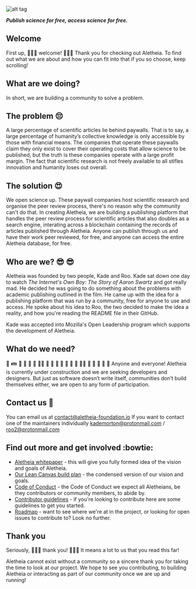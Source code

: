 ![alt tag](https://cloud.githubusercontent.com/assets/24201238/24583976/ced4c43e-179f-11e7-9c40-c0988c346f55.png)

_**Publish science for free, access science for free.**_

## Welcome

First up, :tada::confetti_ball::tada: welcome! :tada::confetti_ball::tada:
Thank you for checking out Aletheia. To find out what we are about and how you can fit into that if you so choose, keep scrolling!

## What are we doing?

In short, we are building a community to solve a problem.

## The problem  :pensive:

A large percentage of scientific articles lie behind paywalls. That is to say, a large percentage of humanity’s collective knowledge is only accessible by those with financial means. The companies that operate these paywalls claim they only exist to cover their operating costs that allow science to be published, but the truth is these companies operate with a large profit margin. The fact that scientific research is not freely available to all stifles innovation and humanity loses out overall.

## The solution :heart_eyes:

We open science up. These paywall companies host scientific research and organise the peer review process, there's no reason why the community can't do that. In creating Aletheia, we are building a publishing platform that handles the peer review process for scientific articles that also doubles as a search engine, interating across a blockchain containing the records of articles published through Aletheia. Anyone can publish through us and have their work peer reviewed, for free, and anyone can access the entire Aletheia database, for free. 

## Who are we? :sunglasses: :sunglasses:

Aletheia was founded by two people, Kade and Roo. Kade sat down one day to watch _The Internet's Own Boy: The Story of Aaron Swartz_ and got really mad. He decided he was going to do something about the problems with academic publishing outlined in the film. He came up with the idea for a publishing platform that was run by a community, free for anyone to use and access. He spoke about his idea to Roo, the two decided to make the idea a reality, and how you're reading the README file in their GitHub.

Kade was accepted into Mozilla's Open Leadership program which supports the development of Aletheia.

## What do we need?

:couple: :family: :two_men_holding_hands: :two_women_holding_hands: :dancer: :dancers: :ok_woman: :boy: :girl: :woman: :man: :baby: :older_woman: :older_man: :man_with_turban: :construction_worker: :cop: :angel: :princess: :dragon_face:
Anyone and everyone! Aletheia is currently under construction and we are seeking developers and designers. But just as software doesn’t write itself, communities don’t build themselves either, we are open to any form of participation.

## Contact us  :email:

You can email us at contact@aletheia-foundation.io If you want to contact one of the maintainers individually kademorton@protonmail.com / roo2@protonmail.com 

## Find out more and get involved  :bowtie:

* [Aletheia whitepaper](https://github.com/aletheia-foundation/whitepaper) - this will give you fully formed idea of the vision and goals of Aletheia.
* [Our Lean Canvas build plan](https://docs.google.com/presentation/d/1Joti0YzRRg9qDcwiIjfHtvckJNUCguQJol9K22GriFE/edit#slide=id.p) - the condensed version of our vision and goals.
* [Code of Conduct](https://github.com/aletheia-foundation/admin/blob/master/CODE-OF-CONDUCT.md) - the Code of Conduct we expect all Aletheians, be they contributors or community members, to abide by.
* [Contributor guidelines](https://github.com/aletheia-foundation/admin/blob/master/CONTRIBUTOR-GUIDELINES.md) - if you're looking to contribute here are some guidelines to get you started.
* [Roadmap](https://github.com/aletheia-foundation/admin/blob/master/ROADMAP.md) - want to see where we're at in the project, or looking for open issues to contribute to? Look no further.

## Thank you

Seriously, :tada::confetti_ball::tada: thank you! :tada::confetti_ball::tada: It means a lot to us that you read this far!

Aletheia cannot exist without a community so a sincere thank you for taking the time to look at our project. We hope to see you contributing, to building Aletheia or interacting as part of our community once we are up and running!
